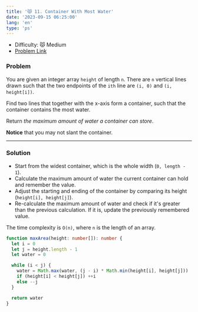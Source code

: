 ```yaml
---
title: '😾 11. Container With Most Water'
date: '2023-09-15 06:25:00'
lang: 'en'
type: 'ps'
---
```


- Difficulty: 😾 Medium
- [Problem Link](https://leetcode.com/problems/container-with-most-water/description/?envType=study-plan-v2&envId=leetcode-75)

### Problem

You are given an integer array `height` of length `n`. There are `n` vertical lines drawn such that the two endpoints of the `ith` line are `(i, 0)` and `(i, height[i])`.

Find two lines that together with the x-axis form a container, such that the container contains the most water.

Return _the maximum amount of water a container can store_.

**Notice** that you may not slant the container.

---

### Solution

- Start from the widest container, which is the whole width (`0, length - 1`).
- Calculate the maximum amount of water the current container can hold and remember the value.
- Adjust the starting and ending of the container by comparing its height (`height[i], height[j]`).
- Re-calculate the maximum amount of water and check if it's greater than the previous calculation. If it is, update the previously remembered value.

The time complexity is `O(n)`, where `n` is the length of an array.

```ts
function maxArea(height: number[]): number {
  let i = 0
  let j = height.length - 1
  let water = 0

  while (i < j) {
    water = Math.max(water, (j - i) * Math.min(height[i], height[j]))
    if (height[i] < height[j]) ++i
    else --j
  }

  return water
}
```
